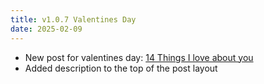 ```yaml
---
title: v1.0.7 Valentines Day
date: 2025-02-09
---
```


- New post for valentines day: [14 Things I love about you](/blog/2025/14-things-i-love-about-you)
- Added description to the top of the post layout
